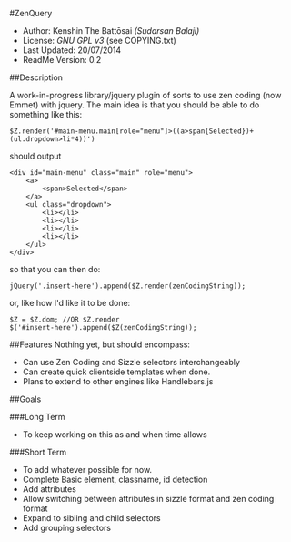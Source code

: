 ﻿#ZenQuery
* Author: Kenshin The Battōsai *(Sudarsan Balaji)*
* License: *GNU GPL v3* (see COPYING.txt)
* Last Updated: 20/07/2014
* ReadMe Version: 0.2

##Description

A work-in-progress library/jquery plugin of sorts to use zen coding (now Emmet) with jquery.
The main idea is that you should be able to do something like this:

`$Z.render('#main-menu.main[role="menu"]>((a>span{Selected})+(ul.dropdown>li*4))')`

should output

```
<div id="main-menu" class="main" role="menu">
    <a>
        <span>Selected</span>
    </a>
    <ul class="dropdown">
        <li></li>
        <li></li>
        <li></li>
        <li></li>
    </ul>
</div>
```

so that you can then do:

`jQuery('.insert-here').append($Z.render(zenCodingString));`

or, like how I'd like it to be done:

```
$Z = $Z.dom; //OR $Z.render
$('#insert-here').append($Z(zenCodingString));
```

##Features
Nothing yet, but should encompass:
* Can use Zen Coding and Sizzle selectors interchangeably
* Can create quick clientside templates when done.
* Plans to extend to other engines like Handlebars.js

##Goals

###Long Term
* To keep working on this as and when time allows

###Short Term
* To add whatever possible for now.
* Complete Basic element, classname, id detection
* Add attributes
* Allow switching between attributes in sizzle format and zen coding format
* Expand to sibling and child selectors
* Add grouping selectors
